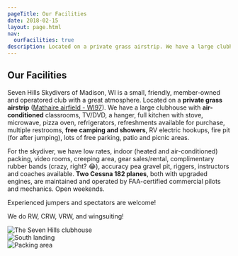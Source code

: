 ```yaml
---
pageTitle: Our Facilities
date: 2018-02-15
layout: page.html
nav:
  ourFacilities: true
description: Located on a private grass airstrip. We have a large clubhouse with air-conditioned classrooms, full kitchen, refreshments available for purchase, multiple restrooms, free camping and showers, RV electric hookups, fire pit, patio and picnic areas.
---
```


## Our Facilities

Seven Hills Skydivers of Madison, WI is a small, friendly, member-owned and operatored club with a great atmosphere. Located on a __private grass airstrip__ ([Mathaire airfield - WI97](http://www.airnav.com/airport/WI97)). We have a large clubhouse with __air-conditioned__ classrooms, TV/DVD, a hanger, full kitchen with stove, microwave, pizza oven, refrigerators, refreshments available for purchase, multiple restrooms, __free camping and showers__, RV electric hookups, fire pit (for after jumping), lots of free parking, patio and picnic areas.

For the skydiver, we have low rates, indoor (heated and air-conditioned) packing, video rooms, creeping area, gear sales/rental, complimentary rubber bands (crazy, right? 😂), accuracy pea gravel pit, riggers, instructors and coaches available. __Two Cessna 182 planes__, both with upgraded engines, are maintained and operated by FAA-certified commercial pilots and mechanics. Open weekends.

Experienced jumpers and spectators are welcome!

We do RW, CRW, VRW, and wingsuiting!

<div class="image-line">
  <div><img data-src="../img/clubhouse.jpg" alt="The Seven Hills clubhouse"></div>
</div>

<div class="image-line">
  <div style="flex:0.557073955"><img data-src="../img/south-landing.jpg" alt="South landing"></div>
  <div style="flex:0.5625"><img data-src="../img/packing-area.jpg" alt="Packing area"></div>
</div>
